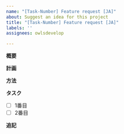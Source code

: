 ```yaml
---
name: "[Task-Number] Feature request [JA]"
about: Suggest an idea for this project
title: "[Task-Number] Feature request [JA]"
labels: ''
assignees: owlsdevelop

---
```


**概要**

**計画**

**方法**

**タスク**
- [ ] 1番目
- [ ] 2番目

**追記**

